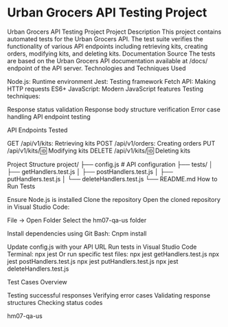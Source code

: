 # Urban Grocers API Testing Project 

Urban Grocers API Testing Project
Project Description
This project contains automated tests for the Urban Grocers API. The test suite verifies the functionality of various API endpoints including retrieving kits, creating orders, modifying kits, and deleting kits.
Documentation Source
The tests are based on the Urban Grocers API documentation available at /docs/ endpoint of the API server.
Technologies and Techniques Used

Node.js: Runtime environment
Jest: Testing framework
Fetch API: Making HTTP requests
ES6+ JavaScript: Modern JavaScript features
Testing techniques:

Response status validation
Response body structure verification
Error case handling
API endpoint testing



API Endpoints Tested

GET /api/v1/kits: Retrieving kits
POST /api/v1/orders: Creating orders
PUT /api/v1/kits/:id: Modifying kits
DELETE /api/v1/kits/:id: Deleting kits

Project Structure
project/
├── config.js         # API configuration
├── tests/
│   ├── getHandlers.test.js
│   ├── postHandlers.test.js
│   ├── putHandlers.test.js
│   └── deleteHandlers.test.js
└── README.md
How to Run Tests

Ensure Node.js is installed
Clone the repository
Open the cloned repository in Visual Studio Code:

File → Open Folder
Select the hm07-qa-us folder


Install dependencies using Git Bash:
Cnpm install

Update config.js with your API URL
Run tests in Visual Studio Code Terminal:
npx jest
Or run specific test files:
npx jest getHandlers.test.js
npx jest postHandlers.test.js
npx jest putHandlers.test.js
npx jest deleteHandlers.test.js


Test Cases Overview

Testing successful responses
Verifying error cases
Validating response structures
Checking status codes

hm07-qa-us
